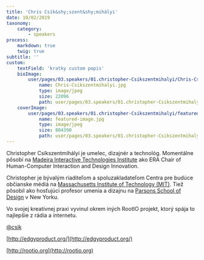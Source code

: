```yaml
---
title: 'Chris Csík&shy;szent&shy;mihályi'
date: 10/02/2019
taxonomy:
    category:
        - speakers
process:
    markdown: true
    twig: true
subtitle: ''
custom:
    textField: 'kratky custom popis'
    bioImage:
        user/pages/03.speakers/01.christopher-Csikszentmihalyi/Chris-Csikszentmihalyi.jpg:
            name: Chris-Csikszentmihalyi.jpg
            type: image/jpeg
            size: 22096
            path: user/pages/03.speakers/01.christopher-Csikszentmihalyi/Chris-Csikszentmihalyi.jpg
    coverImage:
        user/pages/03.speakers/01.christopher-Csikszentmihalyi/featured-image.jpg:
            name: featured-image.jpg
            type: image/jpeg
            size: 804390
            path: user/pages/03.speakers/01.christopher-Csikszentmihalyi/featured-image.jpg
---
```


Christopher Csíkszentmihályi je umelec, dizajnér a technológ. Momentálne pôsobí na [Madeira Interactive Technologies Institute](https://www.m-iti.org/) ako ERA Chair of Human-Computer Interaction and Design Innovation. 

Christopher je bývalým riaditeľom a spoluzakladateľom Centra pre budúce občianske médiá na [Massachusetts Institute of Technology (MIT)](https://civic.mit.edu/). Tiež pôsobil ako hosťujúci profesor umenia a dizajnu na [Parsons School of Design](https://www.newschool.edu/parsons/) v New Yorku. 

Vo svojej kreatívnej praxi vyvinul okrem iných RootIO projekt, ktorý spája to najlepšie z rádia a internetu.

[@csik](https://twitter.com/csik)

[http://edgyproduct.org/](http://edgyproduct.org/)

[http://rootio.org](http://rootio.org)
